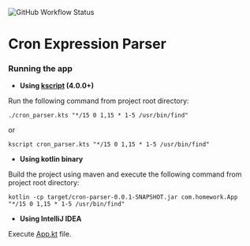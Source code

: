 ![GitHub Workflow Status](https://img.shields.io/github/actions/workflow/status/raxigan/cron-parser/ci.yml)

# Cron Expression Parser

### Running the app

* **Using [kscript](https://kscript.org/) (4.0.0+)**

Run the following command from project root directory:

```shell
./cron_parser.kts "*/15 0 1,15 * 1-5 /usr/bin/find"
```
or
```shell
kscript cron_parser.kts "*/15 0 1,15 * 1-5 /usr/bin/find"
```

* **Using kotlin binary**

Build the project using maven and execute the following command from project root directory:
```shell
kotlin -cp target/cron-parser-0.0.1-SNAPSHOT.jar com.homework.App "*/15 0 1,15 * 1-5 /usr/bin/find"
```

* **Using IntelliJ IDEA**

Execute [App.kt](src%2Fmain%2Fkotlin%2Fcom%2Fhomework%2FApp.kt) file.
